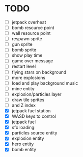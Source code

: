 
TODO
====
- [ ] jetpack overheat
- [ ] bomb resource point
- [ ] wall resource point
- [ ] respawn sprite
- [ ] gun sprite
- [ ] bomb sprite
- [ ] show play time
- [ ] game over message
- [ ] restart level
- [ ] flying stars on background
- [ ] more explosions
- [ ] load and play background music
- [ ] mine entity
- [ ] explosion/particles layer
- [ ] draw tile sprites
- [ ] and Z index
- [x] jetpack fuel station
- [x] WASD keys to control
- [x] jetpack fuel
- [x] sfx loading
- [x] particles source entity
- [x] explosion entity
- [x] hero entity
- [x] bomb entity
